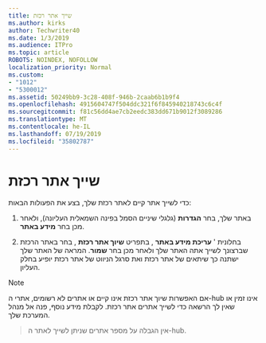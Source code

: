 ```yaml
---
title: שייך אתר רכזת
ms.author: kirks
author: Techwriter40
ms.date: 1/3/2019
ms.audience: ITPro
ms.topic: article
ROBOTS: NOINDEX, NOFOLLOW
localization_priority: Normal
ms.custom:
- "1012"
- "5300012"
ms.assetid: 50249bb9-3c28-408f-946b-2caab6b1b9f4
ms.openlocfilehash: 4915604747f504ddc321f6f845940218743c6c4f
ms.sourcegitcommit: f81c56dd4ae7cb2eedc383dd671b9012f3089286
ms.translationtype: MT
ms.contentlocale: he-IL
ms.lasthandoff: 07/19/2019
ms.locfileid: "35802787"
---
```

# <a name="associate-a-hub-site"></a>שייך אתר רכזת

כדי לשייך אתר קיים לאתר רכזת שלך, בצע את הפעולות הבאות:
  
1. באתר שלך, בחר **הגדרות** (גלגלי שיניים הסמל בפינה השמאלית העליונה), ולאחר מכן בחר **מידע באתר**.

2. בחלונית ' **עריכת מידע באתר** , בתפריט **שיוך אתר רכזת** , בחר באתר הרכזת שברצונך לשייך אתה האתר שלך ולאחר מכן בחר **שמור**. המראה של האתר שלך ישתנה כך שיתאים של אתר רכזת ואת סרגל הניווט של אתר רכזת יופיע בחלק העליון.

 > [!Note]
>אם האפשרות שיוך אתר רכזת אינו קיים או אתרים לא רשומים, אתרי ה-hub אינו זמין או שאין לך הרשאה כדי לשייך אתרים אתר רכזת. לקבלת מידע נוסף, פנה אל מנהל המערכת שלך.

>אין הגבלה על מספר אתרים שניתן לשייך לאתר ה-hub.
  